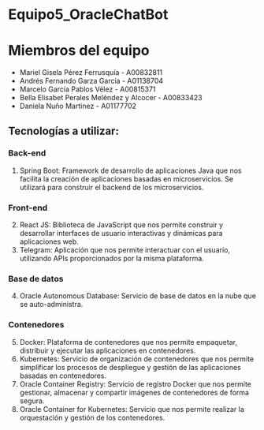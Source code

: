 # Equipo5_OracleChatBot

# Miembros del equipo
- Mariel Gisela Pérez Ferrusquía - A00832811
- Andrés Fernando Garza Garcia - A01138704
- Marcelo García Pablos Vélez - A00815371
- Bella Elisabet Perales Meléndez y Alcocer - A00833423
- Daniela Nuño Martinez - A01177702


## Tecnologías a utilizar:
### Back-end
1. Spring Boot: Framework de desarrollo de aplicaciones Java que nos facilita la creación de aplicaciones basadas en microservicios.  Se utilizará para construir el backend de los microservicios. 

### Front-end
2. React JS: Biblioteca de JavaScript que nos permite construir y desarrollar interfaces de usuario interactivas y dinámicas para aplicaciones web. 
3. Telegram: Aplicación que nos permite interactuar con el usuario, utilizando APIs proporcionados por la misma plataforma. 

### Base de datos
4. Oracle Autonomous Database: Servicio de base de datos en la nube que se auto-administra. 

### Contenedores 
5. Docker: Plataforma de contenedores que nos permite empaquetar, distribuir y ejecutar las aplicaciones en contenedores. 
6. Kubernetes: Servicio de organización de contenedores que nos permite simplificar los procesos de despliegue y gestión de las aplicaciones basadas en contenedores. 
7. Oracle Container Registry: Servicio de registro Docker que nos permite gestionar, almacenar y compartir imágenes de contenedores de forma segura.
8. Oracle Container for Kubernetes: Servicio que nos permite realizar la orquestación y gestión de los contenedores. 
